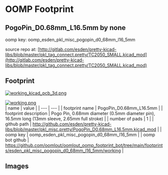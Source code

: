 # OOMP Footprint  
## PogoPin_D0.68mm_L16.5mm  by none  
  
oomp key: oomp_esden_pkl_misc_pogopin_d0_68mm_l16_5mm  
  
source repo at: [http://gitlab.com/esden/pretty-kicad-libs/blob/master/pkl_tag_connect.pretty/TC2050_SMALL.kicad_mod](http://gitlab.com/esden/pretty-kicad-libs/blob/master/pkl_tag_connect.pretty/TC2050_SMALL.kicad_mod)  
## Footprint  
  
[![working_kicad_pcb_3d.png](working_kicad_pcb_3d_600.png)](working_kicad_pcb_3d.png)  
  
[![working.png](working_600.png)](working.png)  
| name | value | 
| --- | --- | 
| footprint name | PogoPin_D0.68mm_L16.5mm | 
| footprint description | Pogo Pin, 0.68mm diameter (0.5mm diameter pin), 16.5mm long (13mm sleeve, 2.65mm full stroke) | 
| number of pads | 1 | 
| github path | http://github.com/esden/pretty-kicad-libs/blob/master/pkl_misc.pretty/PogoPin_D0.68mm_L16.5mm.kicad_mod | 
| oomp key | oomp_esden_pkl_misc_pogopin_d0_68mm_l16_5mm | 
| oomp bot github | https://github.com/oomlout/oomlout_oomp_footprint_bot/tree/main/footprints/esden_pkl_misc_pogopin_d0_68mm_l16_5mm/working | 
## Images  
